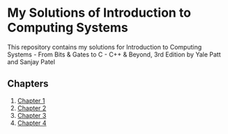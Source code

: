 # My Solutions of Introduction to Computing Systems
This repository contains my solutions for Introduction to Computing Systems - From Bits & Gates to C - C++ & Beyond, 3rd Edition by Yale Patt and Sanjay Patel

## Chapters

1. [Chapter 1](/solutions/chapter-01.md)
2. [Chapter 2](/solutions/chapter-02.md)
3. [Chapter 3](/solutions/chapter-03.md)
4. [Chapter 4](/solutions/chapter-04.md)